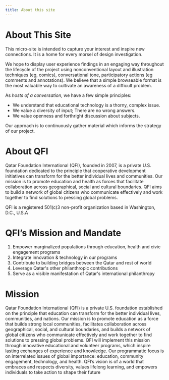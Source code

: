 ```yaml
---
title: About this site
---
```


# About This Site

This micro-site is intended to capture your interest and inspire new connections. It is a home for every morsel of design investigation.

We hope to display user experience findings in an engaging way throughout the lifecycle of the project using nonconventional layout and illustration techniques (eg, comics), conversational tone, participatory actions (eg comments and annotations). We believe that a simple browseable format is the most valuable way to cultivate an awareness of a difficult problem. 

As *hosts of a conversation*, we have a few simple principles:

* We understand that educational technology is a thorny, complex issue. 
* We value a diversity of input; There are no wrong answers. 
* We value openness and forthright discussion about subjects. 

Our approach is to continuously gather material which informs the strategy of our project.

# About QFI
Qatar Foundation International (QFI), founded in 2007, is a private U.S. foundation dedicated to the principle that cooperative development initiatives can transform for the better individual lives and communities. Our mission is to promote education and health as forces that facilitate collaboration across geographical, social and cultural boundaries. QFI aims to build a network of global citizens who communicate effectively and work together to find solutions to pressing global problems.

QFI is a registered 501(c)3 non-profit organization based in Washington, D.C., U.S.A

# QFI’s Mission and Mandate

1.	Empower marginalized populations through education, health and civic engagement programs
2.	Integrate innovation & technology in our programs
3.	Contribute to building bridges between the Qatar and rest of world
4.	Leverage Qatar's other philanthropic contributions
5.	Serve as a visible manifestation of Qatar's international philanthropy

# Mission
Qatar Foundation International (QFI) is a private U.S. foundation established on the principle that education can transform for the better individual lives, communities, and nations. Our mission is to promote education as a force that builds strong local communities, facilitates collaboration across geographical, social, and cultural boundaries, and builds a network of global citizens who communicate effectively and work together to find solutions to pressing global problems.
QFI will implement this mission through innovative educational and volunteer programs, which inspire lasting exchanges of experience and knowledge. Our programmatic focus is on interrelated issues of global importance: education, community engagement, technology, and health. QFI’s vision is of a world that embraces and respects diversity, values lifelong learning, and empowers individuals to take action to shape their future